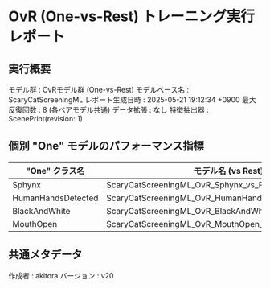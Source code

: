 # OvR (One-vs-Rest) トレーニング実行レポート

## 実行概要
モデル群         : OvRモデル群 (One-vs-Rest)
モデルベース名   : ScaryCatScreeningML
レポート生成日時   : 2025-05-21 19:12:34 +0900
最大反復回数     : 8 (各ペアモデル共通)
データ拡張       : なし
特徴抽出器       : ScenePrint(revision: 1)

## 個別 "One" モデルのパフォーマンス指標
| "One" クラス名 | モデル名 (vs Rest) | 検証正解率 | 再現率 | 適合率 |
|----------------|----------------------|--------------|----------|----------|
| Sphynx | ScaryCatScreeningML_OvR_Sphynx_vs_Rest_v20 | 10000.00% | 100.00% | 100.00% |
| HumanHandsDetected | ScaryCatScreeningML_OvR_HumanHandsDetected_vs_Rest_v20 | 7000.00% | 70.00% | 70.00% |
| BlackAndWhite | ScaryCatScreeningML_OvR_BlackAndWhite_vs_Rest_v20 | 8214.29% | 71.43% | 90.91% |
| MouthOpen | ScaryCatScreeningML_OvR_MouthOpen_vs_Rest_v20 | 6428.57% | 71.43% | 62.50% |

## 共通メタデータ
作成者            : akitora
バージョン        : v20